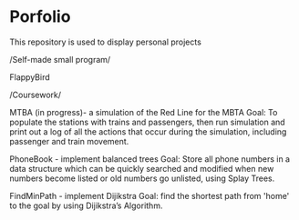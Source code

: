 # Porfolio
This repository is used to display personal projects

/Self-made small program/

FlappyBird

/Coursework/

MTBA (in progress)- a simulation of the Red Line for the MBTA
    Goal: To populate the stations with trains and passengers, then run simulation and print out a log of all the actions that occur during the simulation, including passenger and train movement.

PhoneBook - implement balanced trees
    Goal: Store all phone numbers in a data structure which can be quickly searched and modified when new numbers become listed or old numbers go unlisted, using Splay Trees.

FindMinPath - implement Dijikstra
    Goal:  find the shortest path from 'home' to the goal by using Dijikstra’s Algorithm.
